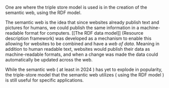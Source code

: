 One are where the triple store model is used is in the creation of the semantic web, using the RDF model.

The semantic web is the idea that since websites already publish text and pictures for humans, we could publish the same information in a machine-readable format for computers. [[The RDF data model]] (Resource description framework) was developed as a mechanism to enable this allowing for websites to be combined and have a *web of data*. Meaning in addition to human readable text, websites would publish their data as machine-readable formats, and when a change was made the data could automatically be updated across the web.

While the semantic web ( at least in 2024 ) has yet to explode in popularity, the triple-store model that the semantic web utilizes ( using the RDF model ) is still useful for specific applications.